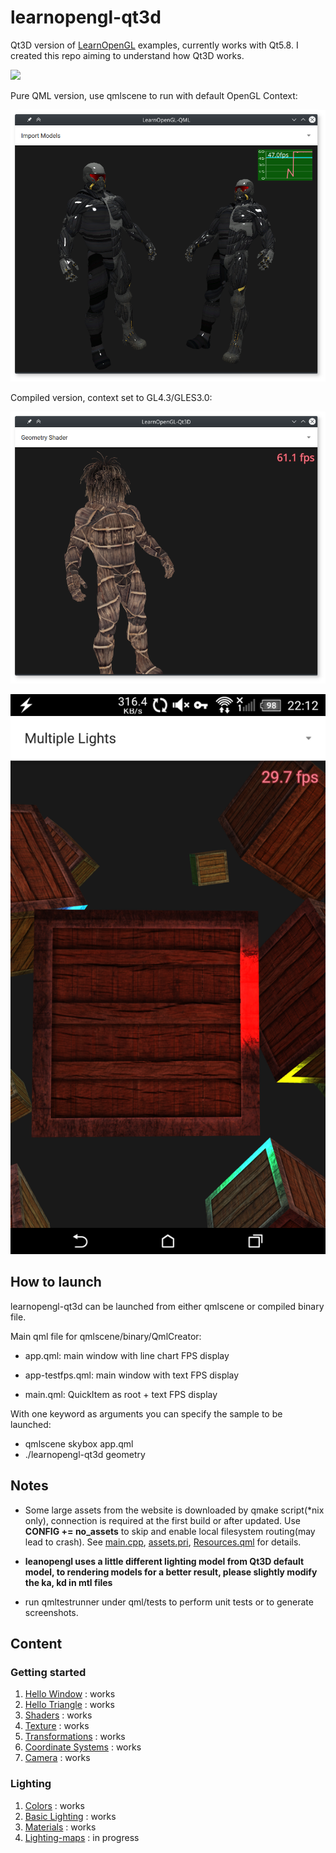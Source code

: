 learnopengl-qt3d
================

Qt3D version of [LearnOpenGL](http://learnopengl.com/) examples, currently works with Qt5.8. I created this repo aiming to understand how Qt3D works.

![](doc/img/sc-qt3d-desktop.gif)

Pure QML version, use qmlscene to run with default OpenGL Context:

![](doc/img/ss-qml.png)

Compiled version, context set to GL4.3/GLES3.0:

![](doc/img/ss-qt3d-desktop.png)

![](doc/img/ss-qt3d-android.png)

How to launch
-------------

learnopengl-qt3d can be launched from either qmlscene or compiled binary file.

Main qml file for qmlscene/binary/QmlCreator:

-	app.qml: main window with line chart FPS display

-	app-testfps.qml: main window with text FPS display

-	main.qml: QuickItem as root + text FPS display

With one keyword as arguments you can specify the sample to be launched:

-	qmlscene skybox app.qml
-	./learnopengl-qt3d geometry

Notes
-----

-	Some large assets from the website is downloaded by qmake script(\*nix only), connection is required at the first build or after updated. Use **CONFIG += no_assets** to skip and enable local filesystem routing(may lead to crash). See [main.cpp](./main.cpp), [assets.pri](./assets.pri), [Resources.qml](./qml/Components/Resources.qml) for details.

-	**leanopengl uses a little different lighting model from Qt3D default model, to rendering models for a better result, please slightly modify the ka, kd in mtl files**

-	run qmltestrunner under qml/tests to perform unit tests or to generate screenshots.

Content
-------

### Getting started

1.	[Hello Window](doc/Hello-Window.md) : works
2.	[Hello Triangle](doc/Hello-Triangle.md) : works
3.	[Shaders](doc/Shaders.md) : works
4.	[Texture](doc/Texture.md) : works
5.	[Transformations](doc/Transformations.md) : works
6.	[Coordinate Systems](doc/Coordinate-Systems.md) : works
7.	[Camera](doc/Camera.md) : works

### Lighting

1.	[Colors](doc/Colors.md) : works
2.	[Basic Lighting](doc/Basic-Lighting.md) : works
3.	[Materials](doc/Materials.md) : works
4.	[Lighting-maps](doc/Lighting-maps.md) : in progress 
